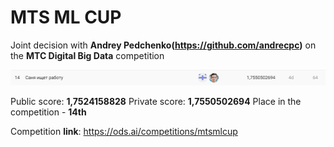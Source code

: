 # MTS ML CUP
Joint decision with **Andrey Pedchenko(https://github.com/andrecpc)** on the **МТС Digital Big Data** competition

![image](score.png)

Public score: **1,7524158828**
Private score: **1,7550502694**
Place in the competition - **14th**

Competition **link**: https://ods.ai/competitions/mtsmlcup
